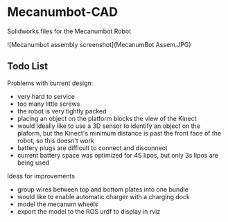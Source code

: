 Mecanumbot-CAD
==============

Solidworks files for the Mecanumbot Robot

![Mecanumbot assembly screenshot](MecanumBot Assem.JPG)

## Todo List

Problems with current design:

* very hard to service
 * too many little screws
 * the robot is very tightly packed
* placing an object on the platform blocks the view of the Kinect
 * would ideally like to use a 3D sensor to identify an object on the plaform, but the Kinect's minimum distance is past the front face of the robot, so this doesn't work
* battery plugs are difficult to connect and disconnect
* current battery space was optimized for 4S lipos, but only 3s lipos are being used

Ideas for improvements

* group wires between top and bottom plates into one bundle
* would like to enable automatic charger with a charging dock
* model the mecanum wheels
* export the model to the ROS urdf to display in rviz
